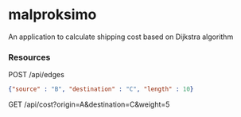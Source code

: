 # malproksimo
An application to calculate shipping cost based on Dijkstra algorithm

### Resources

POST /api/edges

``` json
{"source" : "B", "destination" : "C", "length" : 10}
```

GET /api/cost?origin=A&destination=C&weight=5
